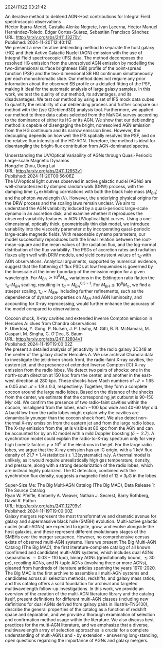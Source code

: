 2024/11/22 03:21:42  

An iterative method to deblend AGN-Host contributions for Integral Field
  spectroscopic observations  
Héctor Ibarra-Medel, Castalia Alenka Negrete, Ivan Lacerna, Héctor Manuel Hernández-Toledo, Edgar Cortes-Suárez, Sebastián Francisco Sánchez  
URL: http://arxiv.org/abs/2411.13270v1  
Published: 2024-11-20T12:40:11Z  
  We present a new iterative deblending method to separate the host galaxy (HG) and their Active Galactic Nuclei (AGN) emission with the use of Integral Field spectroscopic (IFS) data. The method decomposes the resolved HG emission from the unresolved AGN emission by modelling the two-dimensional surface brightness (SB) profile of the point-spread function (PSF) and the two-dimensional SB HG continuum simultaneously per each monochromatic slide. Our method does not require any prior information about the observed SB profile or a detailed fitting of the PSF, making it ideal for the automatic analysis of large galaxy samples. In this work, we test the quality of our method, its advantages, and its disadvantages. We test our method by using a set of IFS mock data cubes to quantify the reliability of our deblending process and further compare our method with the {\sc QDeblend3D} analysis tool. Furthermore, we applied our method to three data cubes selected from the MaNGA survey according to the dominance of either its HG or its AGN. We show that our deblending method is capable of disengaging the bright, nonresolved AGN emission from the HG continuum and its narrow emission lines. However, the decoupling depends on how well the IFS spatially resolves the PSF, and on the relative flux intensity of the HG-AGN. Therefore, the method is ideal for disentangling the bright-flux contribution from AGN-dominated spectra.   

Understanding the UV/Optical Variability of AGNs through Quasi-Periodic
  Large-scale Magnetic Dynamos  
Hongzhe Zhou, Dong Lai  
URL: http://arxiv.org/abs/2411.12953v1  
Published: 2024-11-20T00:56:06Z  
  The UV/optical light curves observed in active galactic nuclei (AGNs) are well-characterized by damped random walk (DRW) process, with the damping time $\tau_d$ exhibiting correlations with both the black hole mass ($M_{BH}$) and the photon wavelength ($\lambda$). However, the underlying physical origins for the DRW process and the scaling laws remain unclear. We aim to understand the AGN variability induced by a quasi-periodic large-scale dynamo in an accretion disk, and examine whether it reproduces the observed variability features in AGN UV/optical light curves. Using a one-dimensional, optically thick, geometrically thin disk model, we introduce variability into the viscosity parameter $\alpha$ by incorporating quasi-periodic large-scale magnetic fields. With reasonable dynamo parameters, our model successfully reproduces both the linear relation between the root-mean-square and the mean values of the radiation flux, and the log-normal distribution of the flux variability. The PSDs of accretion rates and radiation fluxes align well with DRW models, and yield consistent values of $\tau_d$ with AGN observations. Analytical arguments, supported by numerical evidence, suggest that the flattening of flux PSDs at low frequencies is governed by the timescale at the inner boundary of the emission region for a given wavelength. For $M_{BH} \gtrsim 10^6 M_\odot$, variations in the Eddington ratio flatten the $\tau_d$-$M_{BH}$ scaling, resulting in $\tau_d \propto M_{BH}^{0.5-1}$. For $M_{BH} \lesssim 10^6 M_\odot$, we find a steeper scaling, $\tau_d \propto M_{BH}$. Including further refinements, such as the dependence of dynamo properties on $M_{BH}$ and AGN luminosity, and accounting for X-ray reprocessing, would further enhance the accuracy of the model compared to observations.   

Cocoon shock, X-ray cavities and extended Inverse Compton emission in
  Hercules A: clues from Chandra observations  
F. Ubertosi, Y. Gong, P. Nulsen, J. P. Leahy, M. Gitti, B. R. McNamara, M. Gaspari, M. Singha, C. O'Dea, S. Baum  
URL: http://arxiv.org/abs/2411.12804v1  
Published: 2024-11-19T19:00:02Z  
  We present a detailed analysis of jet activity in the radio galaxy 3C348 at the center of the galaxy cluster Hercules A. We use archival Chandra data to investigate the jet-driven shock front, the radio-faint X-ray cavities, the eastern jet, and the presence of extended Inverse Compton (IC) X-ray emission from the radio lobes. We detect two pairs of shocks: one in the north-south direction at 150 kpc from the center, and another in the east-west direction at 280 kpc. These shocks have Mach numbers of $\mathcal{M} = 1.65\pm0.05$ and $\mathcal{M} = 1.9\pm0.3$, respectively. Together, they form a complete cocoon around the large radio lobes. Based on the distance of the shocks from the center, we estimate that the corresponding jet outburst is 90-150 Myr old. We confirm the presence of two radio-faint cavities within the cocoon, misaligned from the lobes, each $\sim$100 kpc wide and 40-60 Myr old. A backflow from the radio lobes might explain why the cavities are dynamically younger than the cocoon shock front. We also detect non-thermal X-ray emission from the eastern jet and from the large radio lobes. The X-ray emission from the jet is visible at 80 kpc from the AGN and can be accounted for by an IC model with a mild Doppler boosting ($\delta\sim2.7$). A synchrotron model could explain the radio-to-X-ray spectrum only for very high Lorentz factors $\gamma\geq10^{8}$ of the electrons in the jet. For the large radio lobes, we argue that the X-ray emission has an IC origin, with a 1 keV flux density of $21.7\pm1.4\text{(statistical)}\pm1.3\text{(systematic)}$ nJy. A thermal model is unlikely, as it would require unrealistically high gas temperature, density, and pressure, along with a strong depolarization of the radio lobes, which are instead highly polarized. The IC detection, combined with the synchrotron flux density, suggests a magnetic field of $12\pm3\mu$G in the lobes.   

Super-Size Me: The Big Multi-AGN Catalog (The Big MAC), Data Release 1:
  The Source Catalog  
Ryan W. Pfeifle, Kimberly A. Weaver, Nathan J. Secrest, Barry Rothberg, David R. Patton  
URL: http://arxiv.org/abs/2411.12799v1  
Published: 2024-11-19T19:00:00Z  
  Galaxy mergers represent the most transformative and dramatic avenue for galaxy and supermassive black hole (SMBH) evolution. Multi-active galactic nuclei (multi-AGNs) are expected to ignite, grow, and evolve alongside the host galaxies, and these represent different evolutionary stages of the SMBHs over the merger sequence. However, no comprehensive census exists of observed multi-AGN systems. Here we present The Big Multi-AGN Catalog (The Big MAC), the first literature-complete catalog of all known (confirmed and candidate) multi-AGN systems, which includes dual AGNs (separations $\sim0.03-110$ kpc), binary AGNs (gravitationally bound, $\lesssim30$ pc), recoiling AGNs, and N-tuple AGNs (involving three or more AGNs), gleaned from hundreds of literature articles spanning the years 1970-2020. The Big MAC is the first archive to assemble all multi-AGN systems and candidates across all selection methods, redshifts, and galaxy mass ratios, and this catalog offers a solid foundation for archival and targeted multiwavelength follow-up investigations. In this work, we provide an overview of the creation of the multi-AGN literature library and the catalog itself, present definitions for different multi-AGN classes (including new definitions for dual AGNs derived from galaxy pairs in Illustris-TNG100), describe the general properties of the catalog as a function of redshift space and separation, and we provide a thorough examination of selection and confirmation method usage within the literature. We also discuss best practices for the multi-AGN literature, and we emphasize that a diverse, multiwavelength array of selection approaches is crucial for a complete understanding of multi-AGNs and - by extension - answering long-standing, open questions regarding the importance of AGNs and galaxy mergers.   

